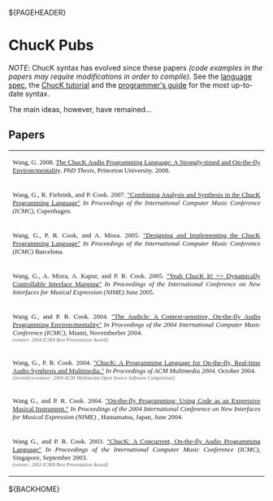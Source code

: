 ${PAGEHEADER}
# ChucK Pubs

*NOTE*: ChucK syntax has evolved since these papers 
_(code examples in the papers may require modifications in order to compile)._
See the [language spec](../language/index.md), the [ChucK tutorial](../tutorial.md)
and the [programmer's guide](./program/index.md) for the most up-to-date syntax.

The main ideas, however, have remained...

## Papers

<table>
<tr><td align="justify"><font face="verdana" size="2">
<p align="justify">Wang, G. 2008.
<a href="http://www.cs.princeton.edu/~gewang/thesis.html">
The ChucK Audio Programming Language: A Strongly-timed and On-the-fly 
Environ/mentality</a>.  <i>PhD Thesis</i>, Princeton University. 2008.
</td></tr>

<tr><td align="justify"><font face="verdana" size="2">
<p align="justify">Wang, G., R. Fiebrink, and P. Cook.  2007.  <a 
href="http://soundlab.cs.princeton.edu/publications/uana_icmc2007.pdf">
"Combining Analysis and Synthesis in the ChucK Programming Language"</a>
<i>In Proceedings of the International Computer Music Conference (ICMC)</i>, Copenhagen.
</td></tr>

<tr><td align="justify"><font face="verdana" size="2">
<p align="justify">Wang, G., P. R. Cook, and A. Misra.  2005.  <a 
href="http://soundlab.cs.princeton.edu/publications/chuck_icmc2005.pdf">
"Designing and Implementing the ChucK Programming Language"</a>
<i>In Proceedings of the International Computer Music Conference (ICMC)</i>
Barcelona.
</td></tr>

<tr><td align="justify"><font face="verdana" size="2">
<p align="justify">Wang, G., A. Misra, A. Kapur, and P. R. Cook.  2005.  <a 
href="http://soundlab.cs.princeton.edu/publications/chuck_nime2005.pdf">
"Yeah ChucK It! => Dynamically Controllable Interface Mapping"</a>
<i>In Proceedings of the International Conference on New Interfaces for Musical 
Expression (NIME)</i>
June 2005.
</td></tr>

<tr><td align="justify"><font face="verdana" size="2">
<p align="justify">Wang G., and P. R. Cook. 2004. <a 
href="http://soundlab.cs.princeton.edu/publications/audicle_icmc2004.pdf">"The Audicle: A Context-sensitive, On-the-fly Audio Programming Environ/mentality"</a>
<i>In Proceedings of the 2004 International Computer Music Conference (ICMC)</i>,
Miami, Novemberber 2004.
<br />
<font size="1" color="#666666"><i>(winner: 2004 ICMA Best Presentation Award)</i></font></p>
</td></tr>

<tr><td align="justify"><font face="verdana" size="2">
<p align="justify">Wang, G., P. R. Cook.  2004.  <a 
href="http://soundlab.cs.princeton.edu/publications/chuck_sigmm2004.pdf">
"ChucK: A Programming Language for On-the-fly, Real-time Audio Synthesis
and Multimedia."</a>  <i>In Proceedings of ACM Multimedia 2004</i>.  
October 2004.
<br /><font size="1" color="#666666"><i>(invited/co-winner: 2004 ACM Multimedia Open 
Source Software Competition)</i></font></p>
</td></tr>

<tr><td align="justify"><font face="verdana" size="2">
<p align="justify">Wang G., and P. R. Cook. 2004. <a 
href="http://soundlab.cs.princeton.edu/publications/on-the-fly_nime2004.pdf">"On-the-fly Programming: Using Code as an Expressive Musical Instrument."</a>
<i>In Proceedings of the 2004 International Conference on New Interfaces for Musical Expression (NIME) 
</i>, Hamamatsu, Japan, June 2004.</p>
</td></tr>

<tr><td align="justify"><font face="verdana" size="2">
<p align="justify">Wang G., and P. R. Cook.  2003. 
<a href="http://soundlab.cs.princeton.edu/publications/chuck_icmc2003.pdf">"ChucK: A Concurrent, On-the-fly Audio Programming Language"</a>
<i>In Proceedings of the International Computer Music Conference (ICMC)</i>,
Singapore, September 2003.
<br />
<i><font size="1" color="#666666">(winner: 2003 ICMA Best Presentation Award)</font></i></p>
</tr></td>
</table>

${BACKHOME}